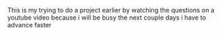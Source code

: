 This is my trying to do a project earlier by watching the questions on a youtube video because i will be busy the next couple days i have to advance faster
